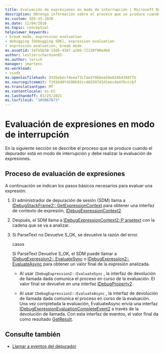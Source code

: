 ```yaml
---
title: Evaluación de expresiones en modo de interrupción | Microsoft Docs
description: Obtenga información sobre el proceso que se produce cuando el depurador está en modo de interrupción y debe realizar la evaluación de expresiones.
ms.custom: SEO-VS-2020
ms.date: 11/04/2016
ms.topic: conceptual
helpviewer_keywords:
- break mode, expression evaluation
- debugging [Debugging SDK], expression evaluation
- expression evaluation, break mode
ms.assetid: 34fe5b58-15d5-4387-a266-72120f90a4b6
author: leslierichardson95
ms.author: lerich
manager: jmartens
ms.workload:
- vssdk
ms.openlocfilehash: 932bebecf4eea73cfae579bbea58e024b4388ffb
ms.sourcegitcommit: f2916d8fd296b92cc402597d1d1eecda4f6cccbf
ms.translationtype: MT
ms.contentlocale: es-ES
ms.lasthandoff: 03/25/2021
ms.locfileid: "105067873"
---
```

# <a name="expression-evaluation-in-break-mode"></a>Evaluación de expresiones en modo de interrupción
En la siguiente sección se describe el proceso que se produce cuando el depurador está en modo de interrupción y debe realizar la evaluación de expresiones.

## <a name="expression-evaluation-process"></a>Proceso de evaluación de expresiones
 A continuación se indican los pasos básicos necesarios para evaluar una expresión:

1. El administrador de depuración de sesión (SDM) llama a [IDebugStackFrame2:: GetExpressionContext](../../extensibility/debugger/reference/idebugstackframe2-getexpressioncontext.md) para obtener una interfaz de contexto de expresión, [IDebugExpressionContext2](../../extensibility/debugger/reference/idebugexpressioncontext2.md).

2. Después, el SDM llama a [IDebugExpressionContext2::P arsetext](../../extensibility/debugger/reference/idebugexpressioncontext2-parsetext.md) con la cadena que se va a analizar.

3. Si ParseText no Devuelve S_OK, se devuelve la razón del error.

     casos

     Si ParseText Devuelve S_OK, el SDM puede llamar a [IDebugExpression2:: EvaluateSync](../../extensibility/debugger/reference/idebugexpression2-evaluatesync.md) o [IDebugExpression2:: EvaluateAsync](../../extensibility/debugger/reference/idebugexpression2-evaluateasync.md) para obtener un valor final de la expresión analizada.

    - Al usar `IDebugExpression2::EvaluateSync` , la interfaz de devolución de llamada dada comunica el proceso en curso de la evaluación. El valor final se devuelve en una interfaz [IDebugProperty2](../../extensibility/debugger/reference/idebugproperty2.md) .

    - Al usar `IDebugExpression2::EvaluateAsync` , la interfaz de devolución de llamada dada comunica el proceso en curso de la evaluación. Una vez completada la evaluación, EvaluateAsync envía una interfaz [IDebugExpressionEvaluationCompleteEvent2](../../extensibility/debugger/reference/idebugexpressionevaluationcompleteevent2.md) a través de la devolución de llamada. Con esta interfaz de eventos, el valor final da como resultado [GetResult](../../extensibility/debugger/reference/idebugexpressionevaluationcompleteevent2-getresult.md).

## <a name="see-also"></a>Consulte también
- [Llamar a eventos del depurador](../../extensibility/debugger/calling-debugger-events.md)

